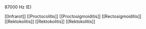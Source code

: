 87000 Hz (E)

[[Infrarot]]
[[Proctocolitis]]
[[Proctosigmoiditis]]
[[Rectosigmoiditis]]
[[Rektokolitis]]
[[Rektokolitis]]
[[Rektokolitis]]
